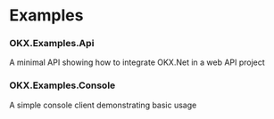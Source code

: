 # Examples

### OKX.Examples.Api
A minimal API showing how to integrate OKX.Net in a web API project

### OKX.Examples.Console
A simple console client demonstrating basic usage